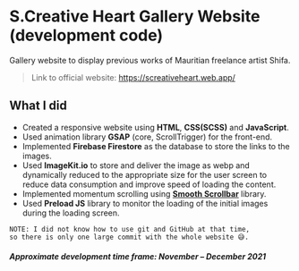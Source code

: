 # S.Creative Heart Gallery Website (development code)

Gallery website to display previous works of Mauritian freelance artist Shifa.

> Link to official website: <https://screativeheart.web.app/>

## What I did

-   Created a responsive website using **HTML**, **CSS(SCSS)** and **JavaScript**.
-   Used animation library **GSAP** (core, ScrollTrigger) for the front-end.
-   Implemented **Firebase Firestore** as the database to store the links to the images.
-   Used **ImageKit.io** to store and deliver the image as webp and dynamically reduced to the appropriate size for the user screen to reduce data consumption and improve speed of loading the content.
-   Implemented momentum scrolling using [**Smooth Scrollbar**](https://github.com/idiotWu/smooth-scrollbar) library.
-   Used **Preload JS** library to monitor the loading of the initial images during the loading screen.

```
NOTE: I did not know how to use git and GitHub at that time,
so there is only one large commit with the whole website 😅.
```

##### Approximate development time frame: November – December 2021
